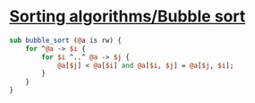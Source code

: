 [1]: http://rosettacode.org/wiki/Sorting_algorithms/Bubble_sort

# [Sorting algorithms/Bubble sort][1]

```perl
sub bubble_sort (@a is rw) {
    for ^@a -> $i {
        for $i ^..^ @a -> $j {
            @a[$j] < @a[$i] and @a[$i, $j] = @a[$j, $i];
        }
    }
}
```